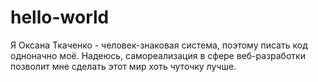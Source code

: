 # hello-world
Я Оксана Ткаченко - человек-знаковая система, поэтому писать код одноначно моё.
Надеюсь, самореализация в сфере веб-разработки позволит мне сделать этот мир хоть чуточку лучше.
